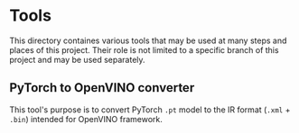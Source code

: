 # Tools

This directory containes various tools that may be used at many steps and places of this project. Their role is not limited to a specific branch of this project and may be used separately. 

## PyTorch to OpenVINO converter

This tool's purpose is to convert PyTorch ```.pt``` model to the IR format (```.xml``` + ```.bin```) intended for OpenVINO framework. 